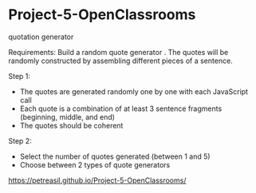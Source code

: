 # Project-5-OpenClassrooms
quotation generator

Requirements:
Build a random quote generator . The quotes will be randomly constructed by assembling different pieces of a sentence.

Step 1:

*  The quotes are generated randomly one by one with each JavaScript call
*  Each quote is a combination of at least 3 sentence fragments (beginning, middle, and end)
*  The quotes should be coherent

Step 2:

*  Select the number of quotes generated (between 1 and 5)
*  Choose between 2 types of quote generators

https://petreasil.github.io/Project-5-OpenClassrooms/



